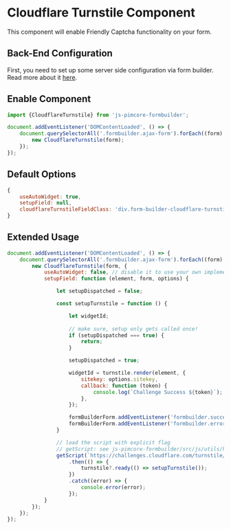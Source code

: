 # Cloudflare Turnstile Component

This component will enable Friendly Captcha functionality on your form.

## Back-End Configuration
First, you need to set up some server side configuration via form builder. Read more about it [here](https://github.com/dachcom-digital/pimcore-formbuilder/blob/master/docs/03_SpamProtection.md#friendly-captcha). 

## Enable Component
```js
import {CloudflareTurnstile} from 'js-pimcore-formbuilder';
```

```js
document.addEventListener('DOMContentLoaded', () => {
    document.querySelectorAll('.formbuilder.ajax-form').forEach((form) => {
        new CloudflareTurnstile(form);
    });
});
```

## Default Options

```js
{
    useAutoWidget: true,
    setupField: null,
    cloudflareTurnstileFieldClass: 'div.form-builder-cloudflare-turnstile',
}

```
## Extended Usage
```js
document.addEventListener('DOMContentLoaded', () => {
    document.querySelectorAll('.formbuilder.ajax-form').forEach((form) => {
        new CloudflareTurnstile(form, {
            useAutoWidget: false, // disable it to use your own implementation (see next option "setupField")
            setupField: function (element, form, options) {

                let setupDispatched = false;

                const setupTurnstile = function () {

                    let widgetId;
                    
                    // make sure, setup only gets called once!
                    if (setupDispatched === true) {
                        return;
                    }

                    setupDispatched = true;

                    widgetId = turnstile.render(element, {
                        sitekey: options.sitekey,
                        callback: function (token) {
                            console.log(`Challenge Success ${token}`);
                        },
                    });

                    formBuilderForm.addEventListener('formbuilder.success', () => turnstile.reset(widgetId));
                    formBuilderForm.addEventListener('formbuilder.error', () => turnstile.reset(widgetId));
                }

                // load the script with explicit flag
                // getScript: see js-pimcore-formbuilder/src/js/utils/helper.js
                getScript(`https://challenges.cloudflare.com/turnstile/v0/api.js?render=explicit`, false)
                    .then(() => {
                        turnstile?.ready(() => setupTurnstile());
                    })
                    .catch((error) => {
                        console.error(error);
                    });
            }
        });
    });
});
```
